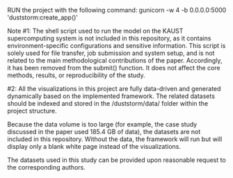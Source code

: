 RUN the project with the following command:
gunicorn -w 4 -b 0.0.0.0:5000 'duststorm:create_app()'
   
Note #1:
The shell script used to run the model on the KAUST supercomputing system is not included in this repository, as it contains environment-specific configurations and sensitive information. This script is solely used for file transfer, job submission and system setup, and is not related to the main methodological contributions of the paper. Accordingly, it has been removed from the submit() function. It does not affect the core methods, results, or reproducibility of the study.

#2:
All the visualizations in this project are fully data-driven and generated dynamically based on the implemented framework. The related datasets should be indexed and stored in the /duststorm/data/ folder within the project structure.

Because the data volume is too large (for example, the case study discussed in the paper used 185.4 GB of data), the datasets are not included in this repository. Without the data, the framework will run but will display only a blank white page instead of the visualizations.

The datasets used in this study can be provided upon reasonable request to the corresponding authors.
